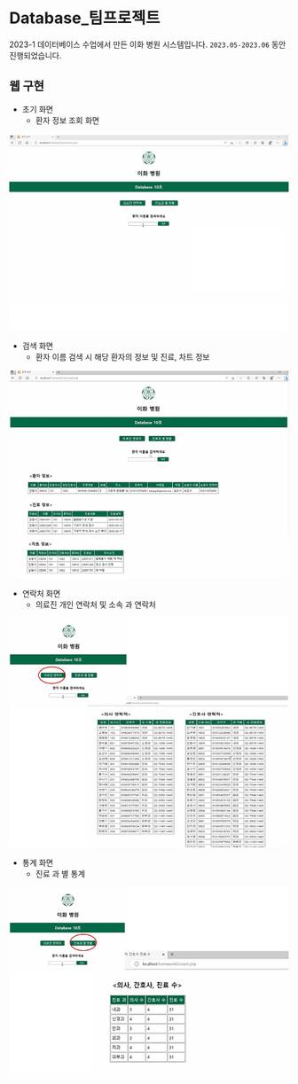 # Database_팀프로젝트
 2023-1 데이터베이스 수업에서 만든 이화 병원 시스템입니다. `2023.05-2023.06` 동안 진행되었습니다.


 ## 웹 구현
* 초기 화면
  * 환자 정보 조회 화면
    
![초기화면](/img/초기화면.png)


* 검색 화면
  * 환자 이름 검색 시 해당 환자의 정보 및 진료, 차트 정보
    
![검색화면](/img/검색화면.png)


* 연락처 화면
  * 의료진 개인 연락처 및 소속 과 연락처
    
![연락처화면](/img/연락처화면.png)


* 통계 화면
  * 진료 과 별 통계
    
![통계화면](/img/통계화면.png)

